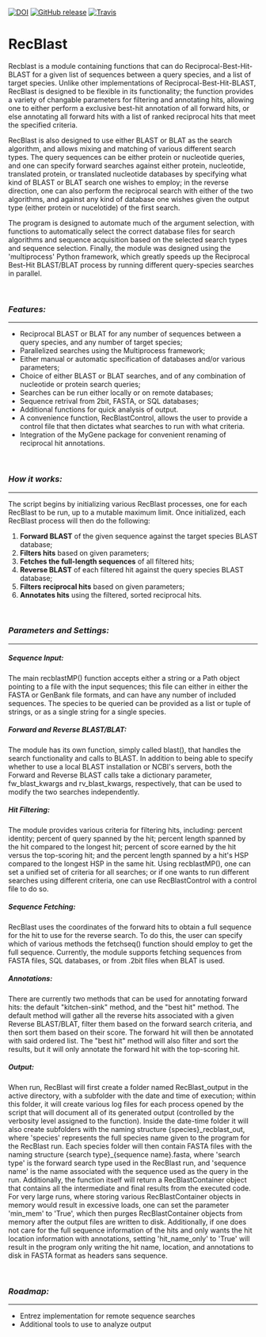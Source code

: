 [![DOI](https://zenodo.org/badge/82135779.svg)](https://zenodo.org/badge/latestdoi/82135779)
[![GitHub release](https://img.shields.io/github/release/qubyte/rubidium.svg)]()
[![Travis](https://img.shields.io/travis/rust-lang/rust.svg)]()

RecBlast
========

Recblast is a module containing functions that can do Reciprocal-Best-Hit-BLAST
for a given list of sequences between a query species, and a list of target species.
Unlike other implementations of Reciprocal-Best-Hit-BLAST, RecBlast is designed to
be flexible in its functionality; the function provides a variety of
changable parameters for filtering and annotating hits, allowing one
to either perform a exclusive best-hit annotation of all forward hits,
or else annotating all forward hits with a list of ranked reciprocal hits
that meet the specified criteria.

RecBlast is also designed to use either BLAST or BLAT as the search algorithm, and
allows mixing and matching of various different search types. The query sequences
can be either protein or nucleotide queries, and one can specify forward searches
against either protein, nucleotide, translated protein, or translated nucleotide
databases by specifying what kind of BLAST or BLAT search one wishes to employ;
in the reverse direction, one can also perform the reciprocal search with either
of the two algorithms, and against any kind of database one wishes given the output
type (either protein or nucelotide) of the first search.

The program is designed to automate much of the argument selection, with functions
to automatically select the correct database files for search algorithms and sequence
acquisition based on the selected search types and sequence selection. Finally, the
module was designed using the 'multiprocess' Python framework, which greatly speeds up
the Reciprocal Best-Hit BLAST/BLAT process by running different query-species searches
in parallel.

  <br>

###  ___Features:___
--------
  - Reciprocal BLAST or BLAT for any number of sequences between a query
species,  and any number of target species;
  - Parallelized searches using the Multiprocess framework;
  - Either manual or automatic specification of databases and/or various parameters;
  - Choice of either BLAST or BLAT searches, and of any combination of nucleotide
  or protein search queries;
  - Searches can be run either locally or on remote databases;
  - Sequence retrival from 2bit, FASTA, or SQL databases;
  - Additional functions for quick analysis of output.
  - A convenience function, RecBlastControl, allows the user to provide a control
  file that then dictates what searches to run with what criteria.
  - Integration of the MyGene package for convenient renaming of reciprocal hit
  annotations.

<br>

###  ___How it works:___
------------

  The script begins by initializing various RecBlast processes, one for each
RecBlast to be run, up to a mutable maximum limit. Once initialized, each RecBlast
process will then do the following:

  1. __Forward BLAST__ of the given sequence against the target species BLAST database;
  2. __Filters hits__ based on given parameters;
  3. __Fetches the full-length sequences__ of all filtered hits;
  4. __Reverse BLAST__ of each filtered hit against the query species BLAST database;
  5. __Filters reciprocal hits__ based on given parameters;
  6. __Annotates hits__ using the filtered, sorted reciprocal hits.

<br>

###  ___Parameters and Settings:___
----------

##### Sequence Input:
The main recblastMP() function accepts either a string or a Path object
pointing to a file with the input sequences; this file can either in either the
FASTA or GenBank file formats, and can have any number of included sequences. The
species to be queried can be provided as a list or tuple of strings, or as a
single string for a single species.

##### Forward and Reverse BLAST/BLAT:

The module has its own function, simply called blast(), that handles
the search functionality and calls to BLAST. In addition to being able
to specify whether to use a local BLAST installation or NCBI's servers,
both the Forward and Reverse BLAST calls take a dictionary parameter,
fw_blast_kwargs and rv_blast_kwargs, respectively, that can be used to
modify the two searches independently.

##### Hit Filtering:

The module provides various criteria for filtering hits, including: percent identity;
percent of query spanned by the hit; percent length spanned by the hit compared to
the longest hit; percent of score earned by the hit versus the top-scoring hit;
and the percent length spanned by a hit's HSP compared to the longest HSP in the
same hit. Using recblastMP(), one can set a unified set of criteria for all searches;
or if one wants to run different searches using different criteria, one can use
RecBlastControl with a control file to do so.

##### Sequence Fetching:

RecBlast uses the coordinates of the forward hits to obtain a full sequence
for the hit to use for the reverse search. To do this, the user can specify which
of various methods the fetchseq() function should employ to get the full sequence.
Currently, the module supports fetching sequences from FASTA files, SQL databases,
or from .2bit files when BLAT is used.


##### Annotations:
There are currently two methods that can be used for annotating forward hits:
the default "kitchen-sink" method, and the "best hit" method. The default method
will gather all the reverse hits associated with a given Reverse BLAST/BLAT, filter
them based on the forward search criteria, and then sort them based on their score.
The forward hit will then be annotated with said ordered list.
The "best hit" method will also filter and sort the results, but it will only annotate
the forward hit with the top-scoring hit.

##### Output:
When run, RecBlast will first create a folder named RecBlast_output in the active
directory, with a subfolder with the date and time of execution; within this
folder, it will create various log files for each process opened by the script
that will document all of its generated output (controlled by the verbosity level
assigned to the function). Inside the date-time folder it will also create
subfolders with the naming structure {species}\_recblast_out, where 'species'
represents the full species name given to the program for the RecBlast run. Each
species folder will then contain FASTA files with the naming structure
{search type}_{sequence name}.fasta, where 'search type' is the forward search
type used in the RecBlast run, and 'sequence name' is the name associated with the
sequence used as the query in the run. Additionally, the function itself will return
a RecBlastContainer object that contains all the intermediate and final results from
the executed code.
For very large runs, where storing various RecBlastContainer objects in memory would
result in excessive loads, one can set the parameter 'min_mem' to 'True', which then
purges RecBlastContainer objects from memory after the output files are written to
disk. Additionally, if one does not care for the full sequence information of the hits
and only wants the hit location information with annotations, setting 'hit_name_only'
to 'True' will result in the program only writing the hit name, location, and
annotations to disk in FASTA format as headers sans sequence.


<br>

### ___Roadmap:___
----------------------

  - Entrez implementation for remote sequence searches
  - Additional tools to use to analyze output
